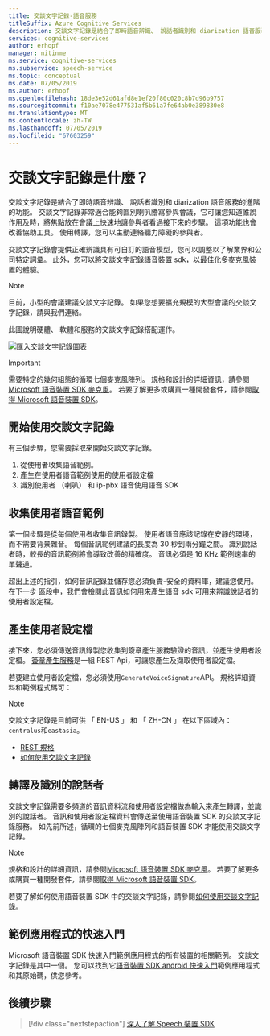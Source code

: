 ```yaml
---
title: 交談文字記錄-語音服務
titleSuffix: Azure Cognitive Services
description: 交談文字記錄是結合了即時語音辨識、 說話者識別和 diarization 語音服務的進階的功能。 交談文字記錄非常適合能夠區別喇叭謄寫參與會議，它可讓您知道誰說作用及時，將焦點放在會議上快速地讓參與者看過接下來的步驟。 這項功能也會改善協助工具。 使用轉譯，您可以主動連絡聽力障礙的參與者。
services: cognitive-services
author: erhopf
manager: nitinme
ms.service: cognitive-services
ms.subservice: speech-service
ms.topic: conceptual
ms.date: 07/05/2019
ms.author: erhopf
ms.openlocfilehash: 18de3e52d61afd8e1ef20f80c020c8b7d96b9757
ms.sourcegitcommit: f10ae7078e477531af5b61a7fe64ab0e389830e8
ms.translationtype: MT
ms.contentlocale: zh-TW
ms.lasthandoff: 07/05/2019
ms.locfileid: "67603259"
---
```

# <a name="what-is-conversation-transcription"></a>交談文字記錄是什麼？

交談文字記錄是結合了即時語音辨識、 說話者識別和 diarization 語音服務的進階的功能。 交談文字記錄非常適合能夠區別喇叭謄寫參與會議，它可讓您知道誰說作用及時，將焦點放在會議上快速地讓參與者看過接下來的步驟。 這項功能也會改善協助工具。 使用轉譯，您可以主動連絡聽力障礙的參與者。   

交談文字記錄會提供正確辨識具有可自訂的語音模型，您可以調整以了解業界和公司特定詞彙。 此外，您可以將交談文字記錄語音裝置 sdk，以最佳化多麥克風裝置的體驗。

>[!NOTE]
> 目前，小型的會議建議交談文字記錄。 如果您想要擴充規模的大型會議的交談文字記錄，請與我們連絡。

此圖說明硬體、 軟體和服務的交談文字記錄搭配運作。

![匯入交談文字記錄圖表](media/scenarios/conversation-transcription-service.png)

>[!IMPORTANT]
> 需要特定的幾何組態的循環七個麥克風陣列。 規格和設計的詳細資訊，請參閱[Microsoft 語音裝置 SDK 麥克風](https://aka.ms/cts/microphone)。 若要了解更多或購買一種開發套件，請參閱[取得 Microsoft 語音裝置 SDK](https://aka.ms/cts/getsdk)。

## <a name="get-started-with-conversation-transcription"></a>開始使用交談文字記錄

有三個步驟，您需要採取來開始交談文字記錄。

1. 從使用者收集語音範例。
2. 產生在使用者語音範例使用的使用者設定檔
3. 識別使用者 （喇叭） 和 ip-pbx 語音使用語音 SDK

## <a name="collect-user-voice-samples"></a>收集使用者語音範例

第一個步驟是從每個使用者收集音訊錄製。 使用者語音應該記錄在安靜的環境，而不需要背景雜音。 每個音訊範例建議的長度為 30 秒到兩分鐘之間。 識別說話者時，較長的音訊範例將會導致改善的精確度。 音訊必須是 16 KHz 範例速率的單聲道。

超出上述的指引，如何音訊記錄並儲存您必須負責-安全的資料庫，建議您使用。 在下一步 區段中，我們會檢閱此音訊如何用來產生語音 sdk 可用來辨識說話者的使用者設定檔。

## <a name="generate-user-profiles"></a>產生使用者設定檔

接下來，您必須傳送音訊錄製您收集到簽章產生服務驗證的音訊，並產生使用者設定檔。 [簽章產生服務](https://aka.ms/cts/signaturegenservice)是一組 REST Api，可讓您產生及擷取使用者設定檔。

若要建立使用者設定檔，您必須使用`GenerateVoiceSignature`API。 規格詳細資料和範例程式碼可：

> [!NOTE]
> 交談文字記錄是目前可供 「 EN-US 」 和 「 ZH-CN 」 在以下區域內：`centralus`和`eastasia`。

* [REST 規格](https://aka.ms/cts/signaturegenservice)
* [如何使用交談文字記錄](https://aka.ms/cts/howto)

## <a name="transcribe-and-identify-speakers"></a>轉譯及識別的說話者

交談文字記錄需要多頻道的音訊資料流和使用者設定檔做為輸入來產生轉譯，並識別的說話者。 音訊和使用者設定檔資料會傳送至使用語音裝置 SDK 的交談文字記錄服務。 如先前所述，循環的七個麥克風陣列和語音裝置 SDK 才能使用交談文字記錄。

>[!NOTE]
> 規格和設計的詳細資訊，請參閱[Microsoft 語音裝置 SDK 麥克風](https://aka.ms/cts/microphone)。 若要了解更多或購買一種開發套件，請參閱[取得 Microsoft 語音裝置 SDK](https://aka.ms/cts/getsdk)。

若要了解如何使用語音裝置 SDK 中的交談文字記錄，請參閱[如何使用交談文字記錄](https://aka.ms/cts/howto)。


## <a name="quick-start-with-a-sample-app"></a>範例應用程式的快速入門

Microsoft 語音裝置 SDK 快速入門範例應用程式的所有裝置的相關範例。 交談文字記錄是其中一個。 您可以找到它[語音裝置 SDK android 快速入門](https://aka.ms/sdsdk-quickstart)範例應用程式和其原始碼，供您參考。

## <a name="next-steps"></a>後續步驟

> [!div class="nextstepaction"]
> [深入了解 Speech 裝置 SDK](speech-devices-sdk.md)
